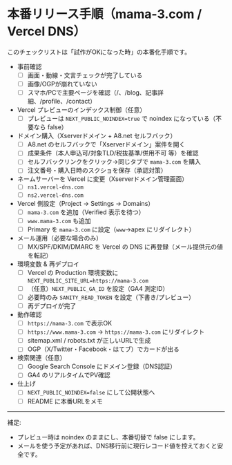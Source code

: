 # 本番リリース手順（mama-3.com / Vercel DNS）

このチェックリストは「試作がOKになった時」の本番化手順です。

- 事前確認
  - [ ] 画面・動線・文言チェックが完了している
  - [ ] 画像/OGPが崩れていない
  - [ ] スマホ/PCで主要ページを確認（/、/blog、記事詳細、/profile、/contact）

- Vercel プレビューのインデックス制御（任意）
  - [ ] プレビューは `NEXT_PUBLIC_NOINDEX=true` で noindex になっている（不要なら false）

- ドメイン購入（Xserverドメイン + A8.net セルフバック）
  - [ ] A8.net のセルフバックで「Xserverドメイン」案件を開く
  - [ ] 成果条件（本人申込可/対象TLD/税抜基準/併用不可 等）を確認
  - [ ] セルフバックリンクをクリック→同じタブで `mama-3.com` を購入
  - [ ] 注文番号・購入日時のスクショを保存（承認対策）

- ネームサーバーを Vercel に変更（Xserverドメイン管理画面）
  - [ ] `ns1.vercel-dns.com`
  - [ ] `ns2.vercel-dns.com`

- Vercel 側設定（Project → Settings → Domains）
  - [ ] `mama-3.com` を追加（Verified 表示を待つ）
  - [ ] `www.mama-3.com` も追加
  - [ ] Primary を `mama-3.com` に設定（`www`→apex にリダイレクト）

- メール運用（必要な場合のみ）
  - [ ] MX/SPF/DKIM/DMARC を Vercel の DNS に再登録（メール提供元の値を転記）

- 環境変数 & 再デプロイ
  - [ ] Vercel の Production 環境変数に `NEXT_PUBLIC_SITE_URL=https://mama-3.com`
  - [ ] （任意）`NEXT_PUBLIC_GA_ID` を設定（GA4 測定ID）
  - [ ] 必要時のみ `SANITY_READ_TOKEN` を設定（下書き/プレビュー）
  - [ ] 再デプロイが完了

- 動作確認
  - [ ] `https://mama-3.com` で表示OK
  - [ ] `https://www.mama-3.com` → `https://mama-3.com` にリダイレクト
  - [ ] sitemap.xml / robots.txt が正しいURLで生成
  - [ ] OGP（X/Twitter・Facebook・はてブ）でカードが出る

- 検索関連（任意）
  - [ ] Google Search Console にドメイン登録（DNS認証）
  - [ ] GA4 のリアルタイムでPV確認

- 仕上げ
  - [ ] `NEXT_PUBLIC_NOINDEX=false` にして公開状態へ
  - [ ] README に本番URLをメモ

---
補足:
- プレビュー時は noindex のままにし、本番切替で false にします。
- メールを使う予定があれば、DNS移行前に現行レコード値を控えておくと安全です。
